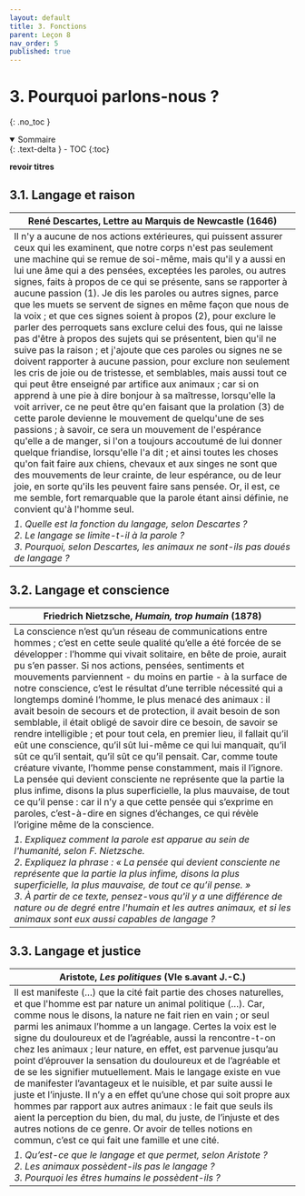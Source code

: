 ```yaml
---
layout: default
title: 3. Fonctions
parent: Leçon 8
nav_order: 5
published: true
---
```


# 3. Pourquoi parlons-nous ?
{: .no_toc }

<details open markdown="block">
  <summary>
    Sommaire
  </summary>
  {: .text-delta }
- TOC
{:toc}
</details>

**revoir titres**

## 3.1. Langage et raison

| René Descartes, Lettre au Marquis de Newcastle (1646)     |
| --------------------- |
| Il n'y a aucune de nos actions extérieures, qui puissent assurer ceux qui les examinent, que notre corps n'est pas seulement une machine qui se remue de soi-même, mais qu'il y a aussi en lui une âme qui a des pensées, exceptées les paroles, ou autres signes, faits à propos de ce qui se présente, sans se rapporter à aucune passion (1). Je dis les paroles ou autres signes, parce que les muets se servent de signes en même façon que nous de la voix ; et que ces signes soient à propos (2), pour exclure le parler des perroquets sans exclure celui des fous, qui ne laisse pas d'être à propos des sujets qui se présentent, bien qu'il ne suive pas la raison ; et j'ajoute que ces paroles ou signes ne se doivent rapporter à aucune passion, pour exclure non seulement les cris de joie ou de tristesse, et semblables, mais aussi tout ce qui peut être enseigné par artifice aux animaux ; car si on apprend à une pie à dire bonjour à sa maîtresse, lorsqu'elle la voit arriver, ce ne peut être qu'en faisant que la prolation (3) de cette parole devienne le mouvement de quelqu'une de ses passions ; à savoir, ce sera un mouvement de l'espérance qu'elle a de manger, si l'on a toujours accoutumé de lui donner quelque friandise, lorsqu'elle l'a dit ; et ainsi toutes les choses qu'on fait faire aux chiens, chevaux et aux singes ne sont que des mouvements de leur crainte, de leur espérance, ou de leur joie, en sorte qu'ils les peuvent faire sans pensée. Or, il est, ce me semble, fort remarquable que la parole étant ainsi définie, ne convient qu'à l'homme seul. |
| *1. Quelle est la fonction du langage, selon Descartes ?<br> 2. Le langage se limite-t-il à la parole ? <br> 3. Pourquoi, selon Descartes, les animaux ne sont-ils pas doués de langage ?* |
## 3.2. Langage et conscience

| Friedrich Nietzsche, *Humain, trop humain* (1878)     |
| ---------------------------- |
| La conscience n’est qu’un réseau de communications entre hommes ; c’est en cette seule qualité qu’elle a été forcée de se développer : l’homme qui vivait solitaire, en bête de proie, aurait pu s’en passer. Si nos actions, pensées, sentiments et mouvements parviennent - du moins en partie - à la surface de notre conscience, c’est le résultat d’une terrible nécessité qui a longtemps dominé l’homme, le plus menacé des animaux : il avait besoin de secours et de protection, il avait besoin de son semblable, il était obligé de savoir dire ce besoin, de savoir se rendre intelligible ; et pour tout cela, en premier lieu, il fallait qu’il eût une conscience, qu’il sût lui-même ce qui lui manquait, qu’il sût ce qu’il sentait, qu’il sût ce qu’il pensait. Car, comme toute créature vivante, l’homme pense constamment, mais il l’ignore. La pensée qui devient consciente ne représente que la partie la plus infime, disons la plus superficielle, la plus mauvaise, de tout ce qu’il pense : car il n’y a que cette pensée qui s’exprime en paroles, c’est-à-dire en signes d’échanges, ce qui révèle l’origine même de la conscience. |
| *1. Expliquez comment la parole est apparue au sein de l'humanité, selon F. Nietzsche. <br> 2. Expliquez la phrase : « La pensée qui devient consciente ne représente que la partie la plus infime, disons la plus superficielle, la plus mauvaise, de tout ce qu’il pense. » <br> 3. À partir de ce texte, pensez-vous qu'il y a une différence de nature ou de degré entre l'humain et les autres animaux, et si les animaux sont eux aussi capables de langage ?* |

## 3.3. Langage et justice

| Aristote,  *Les politiques* (VIe s.avant J.-C.)          |
| ---------------------------- |
| Il est manifeste (…)  que la cité fait partie des choses naturelles, et que l'homme est par nature  un animal politique (…). Car, comme nous le disons, la nature ne fait rien en vain ; or seul parmi les animaux  l’homme a un langage. Certes la voix est le signe du douloureux et de l’agréable, aussi la rencontre-t-on chez les animaux ; leur nature, en effet,  est parvenue jusqu’au point d’éprouver la sensation du douloureux et de  l’agréable et de se les signifier mutuellement. Mais le langage existe en vue  de manifester l’avantageux et le nuisible, et par suite aussi le juste et  l’injuste. Il n’y a en effet qu’une chose qui soit propre aux hommes par  rapport aux autres animaux : le fait que seuls ils aient la perception du  bien, du mal, du juste, de l’injuste et des autres notions de ce genre. Or  avoir de telles notions en commun, c’est ce qui fait une famille et une cité. |
| *1. Qu’est-ce que le langage et que permet, selon Aristote ? <br> 2. Les animaux possèdent-ils pas le langage ? <br> 3. Pourquoi les êtres humains le possèdent-ils ?*     |


